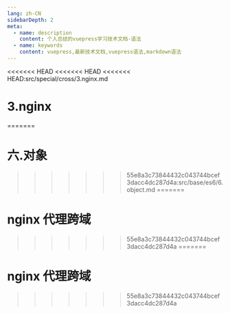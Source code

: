 ```yaml
---
lang: zh-CN
sidebarDepth: 2
meta:
  - name: description
    content: 个人总结的vuepress学习技术文档-语法
  - name: keywords
    content: vuepress,最新技术文档,vuepress语法,markdown语法
---
```


<<<<<<< HEAD
<<<<<<< HEAD
<<<<<<< HEAD:src/special/cross/3.nginx.md
# 3.nginx
=======
# 六.对象
>>>>>>> 55e8a3c73844432c043744bcef3dacc4dc287d4a:src/base/es6/6.object.md
=======
# nginx 代理跨域
>>>>>>> 55e8a3c73844432c043744bcef3dacc4dc287d4a
=======
# nginx 代理跨域
>>>>>>> 55e8a3c73844432c043744bcef3dacc4dc287d4a
